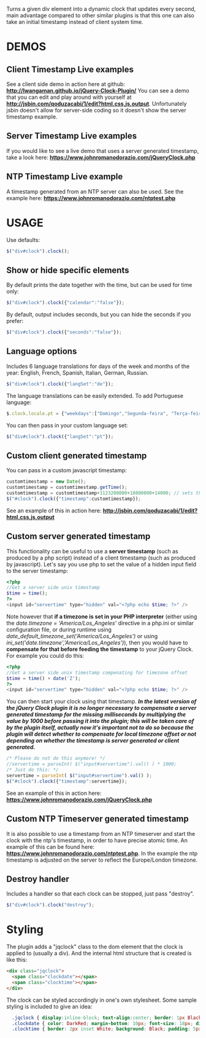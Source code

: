Turns a given div element into a dynamic clock that updates every second, main advantage compared to other similar plugins is that this one can also take an initial timestamp instead of client system time.

# DEMOS

## Client Timestamp Live examples

See a client side demo in action here at github: **http://lwangaman.github.io/jQuery-Clock-Plugin/**
You can see a demo that you can edit and play around with yourself at **http://jsbin.com/qoduzacabi/1/edit?html,css,js,output**.
Unfortunately jsbin doesn't allow for server-side coding so it doesn't show the server timestamp example.

## Server Timestamp Live examples

If you would like to see a live demo that uses a server generated timestamp, take a look here: **https://www.johnromanodorazio.com/jQueryClock.php**

## NTP Timestamp Live example

A timestamp generated from an NTP server can also be used. See the example here: **https://www.johnromanodorazio.com/ntptest.php**

# USAGE

Use defaults:
```JavaScript
$("div#clock").clock();
```

## Show or hide specific elements

By default prints the date together with the time, but can be used for time only:
```JavaScript
$("div#clock").clock({"calendar":"false"});
```

By default, output includes seconds, but you can hide the seconds if you prefer:
```JavaScript
$("div#clock").clock({"seconds":"false"});
```

## Language options

Includes 6 language translations for days of the week and months of the year: English, French, Spanish, Italian, German, Russian. 
```JavaScript
$("div#clock").clock({"langSet":"de"});
```

The language translations can be easily extended. To add Portuguese language:
```JavaScript
$.clock.locale.pt = {"weekdays":["Domingo","Segunda-feira", "Terça-feira","Quarta-feira","Quinta-feira","Sexta-feira", "Sábado"],"months":["Janeiro","Fevereiro","Março","Abril", "Maio","Junho","Julho","Agosto","Setembro","October","Novembro", "Dezembro"] };
```
You can then pass in your custom language set:
```JavaScript
$("div#clock").clock({"langSet":"pt"});
```

## Custom client generated timestamp

You can pass in a custom javascript timestamp:
```JavaScript
customtimestamp = new Date();
customtimestamp = customtimestamp.getTime();
customtimestamp = customtimestamp+1123200000+10800000+14000; // sets the time 13 days, 3 hours and 14 seconds ahead
$("#clock").clock({"timestamp":customtimestamp});
```

See an example of this in action here: **http://jsbin.com/qoduzacabi/1/edit?html,css,js,output**

## Custom server generated timestamp

This functionality can be useful to use a **server timestamp** (such as produced by a php script) instead of a client timestamp (such as produced by javascript).
Let's say you use php to set the value of a hidden input field to the server timestamp:
```PHP
<?php
//Get a server side unix timestamp
$time = time();
?>
<input id="servertime" type="hidden" val="<?php echo $time; ?>" />
```
Note however that **if a timezone is set in your PHP interpreter** (either using the *date.timezone = 'America/Los_Angeles'* directive in a php.ini or similar configuration file, or during runtime using *date_default_timezone_set('America/Los_Angeles')* or using *ini_set('date.timezone','America/Los_Angeles')*), then you would have to **compensate for that before feeding the timestamp** to your jQuery Clock. For example you could do this:
```PHP
<?php
//Get a server side unix timestamp compenating for timezone offset
$time = time() + date('Z');
?>
<input id="servertime" type="hidden" val="<?php echo $time; ?>" />
```
You can then start your clock using that timestamp. 
***In the latest version of the jQuery Clock plugin it is no longer necessary to compensate a server generated timestamp for the missing milliseconds by multiplying the value by 1000 before passing it into the plugin; this will be taken care of by the plugin itself, actually now it's important not to do so because the plugin will detect whether to compensate for local timezone offset or not depending on whether the timestamp is server generated or client generated.***
```JavaScript
/* Please do not do this anymore! */
//servertime = parseInt( $("input#servertime").val() ) * 1000;
/* Just do this: */
servertime = parseInt( $("input#servertime").val() );
$("#clock").clock({"timestamp":servertime});
```

See an example of this in action here: **https://www.johnromanodorazio.com/jQueryClock.php**

## Custom NTP Timeserver generated timestamp

It is also possible to use a timestamp from an NTP timeserver and start the clock with the ntp's timestamp, in order to have precise atomic time. An example of this can be found here: **https://www.johnromanodorazio.com/ntptest.php**. In the example the ntp timestamp is adjusted on the server to reflect the Europe/London timezone.

## Destroy handler

Includes a handler so that each clock can be stopped, just pass "destroy".
```JavaScript
$("div#clock").clock("destroy");
```

# Styling

The plugin adds a "jqclock" class to the dom element that the clock is applied to (usually a div). And the internal html structure that is created is like this:
```HTML
<div class="jqclock">
  <span class="clockdate"></span>
  <span class="clocktime"></span>
</div>
```
The clock can be styled accordingly in one's own stylesheet. Some sample styling is included to give an idea:
```CSS
  .jqclock { display:inline-block; text-align:center; border: 1px Black solid; background: LightYellow; padding: 10px; margin:20px; }
  .clockdate { color: DarkRed; margin-bottom: 10px; font-size: 18px; display: block;}
  .clocktime { border: 2px inset White; background: Black; padding: 5px; font-size: 14px; font-family: "Courier"; color: LightGreen; margin: 2px; display: block; }
```
